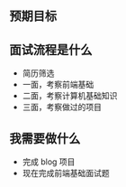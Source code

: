 ## 预期目标



## 面试流程是什么

- 简历筛选
- 一面，考察前端基础
- 二面，考察计算机基础知识
- 三面，考察做过的项目



## 我需要做什么

- 完成 blog 项目
- 现在完成前端基础面试题
